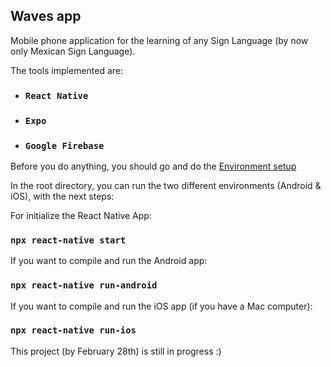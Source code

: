 ## Waves app
Mobile phone application for the learning of any Sign Language (by now only Mexican Sign Language).

The tools implemented are:

- ### `React Native`
- ### `Expo`
- ### `Google Firebase` 

Before you do anything, you should go and do the [Environment setup](https://reactnative.dev/docs/environment-setup)

In the root directory, you can run the two different environments (Android & iOS), with the next steps:

For initialize the React Native App:
### `npx react-native start`

If you want to compile and run the Android app:
### `npx react-native run-android`

If you want to compile and run the iOS app (if you have a Mac computer):
### `npx react-native run-ios`

This project (by February 28th) is still in progress :)
